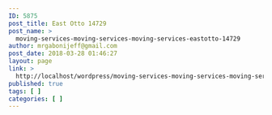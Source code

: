 ```yaml
---
ID: 5875
post_title: East Otto 14729
post_name: >
  moving-services-moving-services-moving-services-eastotto-14729
author: mrgabonijeff@gmail.com
post_date: 2018-03-28 01:46:27
layout: page
link: >
  http://localhost/wordpress/moving-services-moving-services-moving-services-eastotto-14729/
published: true
tags: [ ]
categories: [ ]
---
```

